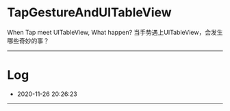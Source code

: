 # TapGestureAndUITableView
When Tap meet UITableView, What happen? 当手势遇上UITableView，会发生哪些奇妙的事？

---

# Log
- 2020-11-26 20:26:23

---

